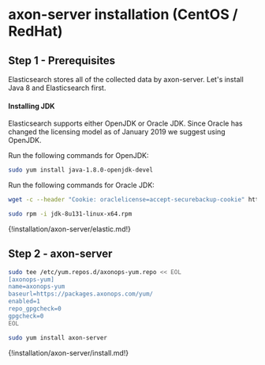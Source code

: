 # axon-server installation (CentOS / RedHat)



## Step 1 - Prerequisites

Elasticsearch stores all of the collected data by axon-server. Let's install Java 8 and Elasticsearch first.


#### Installing JDK
Elasticsearch supports either OpenJDK or Oracle JDK. Since Oracle has changed the licensing model as of January 2019 we suggest using OpenJDK.

Run the following commands for OpenJDK:
``` bash
sudo yum install java-1.8.0-openjdk-devel
```

Run the following commands for Oracle JDK:
``` bash
wget -c --header "Cookie: oraclelicense=accept-securebackup-cookie" http://download.oracle.com/otn-pub/java/jdk/8u131-b11/d54c1d3a095b4ff2b6607d096fa80163/jdk-8u131-linux-x64.rpm
```

``` bash
sudo rpm -i jdk-8u131-linux-x64.rpm
```

{!installation/axon-server/elastic.md!}


## Step 2 - axon-server
``` bash
sudo tee /etc/yum.repos.d/axonops-yum.repo << EOL
[axonops-yum]
name=axonops-yum
baseurl=https://packages.axonops.com/yum/
enabled=1
repo_gpgcheck=0
gpgcheck=0
EOL

sudo yum install axon-server
```


{!installation/axon-server/install.md!}
